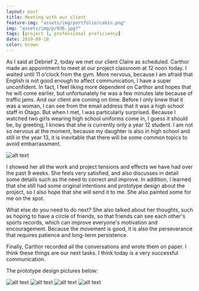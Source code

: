 ```yaml
---
layout: post
title: Meeting with our client
feature-img: "assets/img/portfolio/cabin.png"
img: "assets/img/p/036.jpg?"
tags: [project 1, professional proficiency]
date: 2019-09-18
color: brown
---
```


As I said at Debrief 2, today we met our client Claire as scheduled. Carthor made an appointment to meet at our project classroom at 12 noon today. I waited until 11 o'clock from the gym. More nervous, because I am afraid that English is not good enough to affect communication, I have a super unconfident. In fact, I feel liking more dependent on Carthor and hopes that he will come earlier, but unfortunately he was a few minutes late because of traffic jams. And our client are coming on time. Before I only knew that it was a woman, I can see from the email address that it was a high school staff in Otago. But when I met, I was particularly surprised. Because I watched two girls wearing high school uniforms come in, I guess it should be, by greeting, I knows that she is currently only a year 12 student. I am not so nervous at the moment, because my daughter is also in high school and still in the year 13, it is inevitable that there will be some common topics to avoid embarrassment.

![alt text](https://github.com/aemooooon/app/blob/master/assets/img/p/045.jpg?raw=true "with client Claire")

I showed her all the work and project tensions and effects we have had over the past 9 weeks. She feels very satisfied, and also discusses in detail some details such as the need to correct and improve. In addition, I learned that she still had some original intentions and prototype design about the project, so I also hope that she will send it to me. She also painted some for me on the spot. 

What else do you need to do next? 
She also talked about her thoughts, such as hoping to have a circle of friends, so that friends can see each other's sports records, which can improve everyone's motivation and encouragement. Because the movement is good, it is also the perseverance that requires patience and long-term persistence.

Finally, Carthor recorded all the conversations and wrote them on paper. I think these things are our next tasks. I think today is a very successful communication.

The prototype design pictures below:


![alt text](https://github.com/aemooooon/app/blob/master/assets/img/p/041.png?raw=true "prototype pictures")
![alt text](https://github.com/aemooooon/app/blob/master/assets/img/p/042.png?raw=true "prototype pictures")
![alt text](https://github.com/aemooooon/app/blob/master/assets/img/p/043.png?raw=true "prototype pictures")
![alt text](https://github.com/aemooooon/app/blob/master/assets/img/p/044.png?raw=true "prototype pictures")



